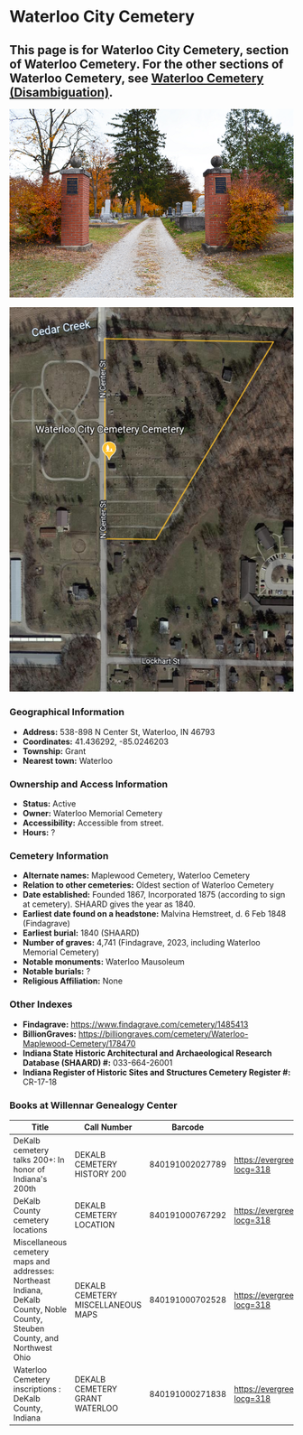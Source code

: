 # Waterloo City Cemetery 

## This page is for Waterloo City Cemetery, section of Waterloo Cemetery. For the other sections of Waterloo Cemetery, see [Waterloo Cemetery (Disambiguation)](https://github.com/FyoAtEPL/DeKalbCemeteries/blob/main/DisambigFiles/WaterlooDisambig.md "Waterloo Cemetery (Disambiguation)").

![Waterloo City Cemetery Entrance](https://github.com/FyoAtEPL/DeKalbCemeteries/blob/main/images/cemeteryPhotos/WaterlooCemetery.png "Waterloo City Cemetery Entrance")

![Waterloo City Cemetery on Google Earth](https://github.com/FyoAtEPL/DeKalbCemeteries/blob/main/images/mapImages/WaterlooCityEarth.png "Waterloo City Cemetery on Google Earth")

### Geographical Information
- **Address:** 538-898 N Center St, Waterloo, IN 46793
- **Coordinates:** 41.436292, -85.0246203
- **Township:** Grant
- **Nearest town:** Waterloo

### Ownership and Access Information
- **Status:** Active
- **Owner:** Waterloo Memorial Cemetery
- **Accessibility:** Accessible from street.
- **Hours:** ?

### Cemetery Information
- **Alternate names:** Maplewood Cemetery, Waterloo Cemetery
- **Relation to other cemeteries:** Oldest section of Waterloo Cemetery
- **Date established:** Founded 1867, Incorporated 1875 (according to sign at cemetery). SHAARD gives the year as 1840.
- **Earliest date found on a headstone:** Malvina Hemstreet, d. 6 Feb 1848 (Findagrave)
- **Earliest burial:** 1840 (SHAARD)
- **Number of graves:** 4,741 (Findagrave, 2023, including Waterloo Memorial Cemetery)
- **Notable monuments:** Waterloo Mausoleum
- **Notable burials:** ?
- **Religious Affiliation:** None

### Other Indexes
- **Findagrave:** https://www.findagrave.com/cemetery/1485413
- **BillionGraves:** https://billiongraves.com/cemetery/Waterloo-Maplewood-Cemetery/178470
- **Indiana State Historic Architectural and Archaeological Research Database (SHAARD) #:** 033-664-26001
- **Indiana Register of Historic Sites and Structures Cemetery Register #:** CR-17-18

### Books at Willennar Genealogy Center
| Title | Call Number | Barcode | Evergreen Record |
| ------------ | ------------ | ------------ | ------------ |
| DeKalb cemetery talks 200+: In honor of Indiana's 200th | DEKALB CEMETERY HISTORY 200 | 840191002027789 | https://evergreen.lib.in.us/eg/opac/record/20859537?locg=318 |
| DeKalb County cemetery locations | DEKALB CEMETERY LOCATION | 840191000767292 | https://evergreen.lib.in.us/eg/opac/record/20670319?locg=318 |
| Miscellaneous cemetery maps and addresses: Northeast Indiana, DeKalb County, Noble County, Steuben County, and Northwest Ohio | DEKALB CEMETERY MISCELLANEOUS MAPS | 840191000702528 | https://evergreen.lib.in.us/eg/opac/record/20673421?locg=318 |
| Waterloo Cemetery inscriptions : DeKalb County, Indiana | DEKALB CEMETERY GRANT WATERLOO | 840191000271838 | https://evergreen.lib.in.us/eg/opac/record/20670312?locg=318 |
